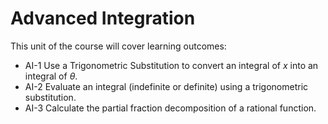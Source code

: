 Advanced Integration
=======================

This unit of the course will cover learning outcomes:

- AI-1 Use a Trigonometric Substitution to convert an integral of $x$ into an integral of $\theta$.
- AI-2 Evaluate an integral (indefinite or definite) using a trigonometric substitution.
- AI-3 Calculate the partial fraction decomposition of a rational function.


